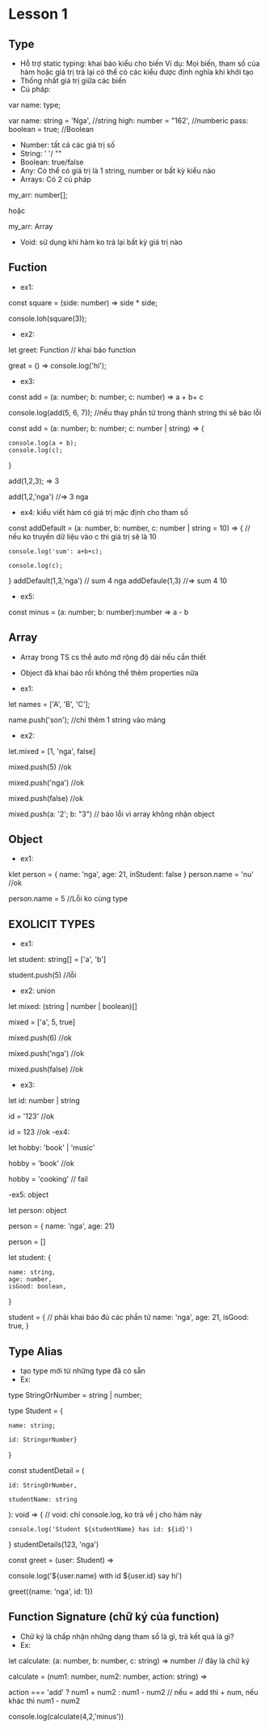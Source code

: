 # Lesson 1
## Type
- Hỗ trợ static typing: khai báo kiểu cho biến
Ví dụ: Mọi biến, tham số của hàm hoặc giá trị trả lại có thể có các kiểu được định nghĩa khi khởi tạo
- Thống nhất giá trị giữa các biến
- Cú pháp:

var name: type; 

var name: string = 'Nga', //string
    high: number = "162', //numberic
    pass: boolean = true; //Boolean

- Number: tất cả các giá trị số
- String: ' '/ ""
- Boolean: true/false
- Any: Có thể có giá trị là 1 string, number or bất kỳ kiểu nào
- Arrays: Có 2 cú pháp

my_arr: number[];

hoặc

my_arr: Array<number>

- Void: sử dụng khi hàm ko trả lại bất kỳ giá trị nào
## Fuction
- ex1: 

const square = (side: number) => side * side;

console.loh(square(3));

- ex2: 

let greet: Function // khai báo function

great = () => console.log('hi');

- ex3: 

const add = (a: number; b: number; c: number) => a + b+ c

console.log(add(5, 6, 7)); //nếu thay phần tử trong thành string thì sẽ báo lỗi

const add = (a: number; b: number; c: number | string) => {

    console.log(a + b);
    console.log(c);
}

add(1,2,3); => 3

add(1,2,'nga') //=> 3   nga

- ex4: kiểu viết hàm có giá trị mặc định cho tham số

const addDefault = (a: number, b: number, c: number | string = 10) => {  // nếu ko truyền dữ liệu vào c thì giá trị sẽ là 10 

    console.log('sum': a+b+c);

    console.log(c);
}
addDefault(1,3,'nga') // sum 4   nga
addDefaule(1,3) //=> sum 4   10

- ex5: 

const minus = (a: number; b: number):number => a - b

## Array
- Array trong TS cs thể auto mở rộng độ dài nếu cần thiết
- Object đã khai báo rồi không thể thêm properties nữa 

- ex1: 

let names = ['A', 'B', 'C'];

 name.push('son'); //chỉ thêm 1 string vào mảng 
 - ex2: 

 let.mixed = [1, 'nga', false]

 mixed.push(5) //ok

 mixed.push('nga') //ok

 mixed.push(false) //ok

 mixed.push(a: '2'; b: "3") // báo lỗi vì array không nhận object 
## Object
- ex1: 

klet person = {
    name: 'nga',
    age: 21,
    inStudent: false
}
person.name = 'nu' //ok

person.name = 5 //Lỗi ko cùng type

## EXOLICIT TYPES
- ex1:

let student: string[] = ['a', 'b']


student.push(5) //lỗi

- ex2: union

let mixed: (string | number | boolean)[]

mixed = ['a', 5, true]

mixed.push(6) //ok

mixed.push('nga') //ok

mixed.push(false) //ok

- ex3: 

let id: number | string

id = '123' //ok

id = 123 //ok
 -ex4: 

 let hobby: 'book' | 'music'

 hobby = 'book' //ok
 
 hobby = 'cooking' // fail

 -ex5: object

 let person: object

 person = { name: 'nga', age: 21}

 person = []

 let student: {
    
    name: string,
    age: number,
    isGood: boolean,
 }

 student = { // phải khai báo đủ các phần tử
    name: 'nga',
    age: 21,
    isGood: true,
 }
## Type Alias
- tạo type mới từ những type đã có sẵn 
- Ex: 

type StringOrNumber = string | number;

type Student = {

    name: string; 

    id: StringorNumber}
}

const studentDetail = (

    id: StringOrNumber,

    studentName: string
): void => { // void: chỉ console.log, ko trả về j cho hàm này 

    console.log('Student ${studentName} has id: ${id}')

}
studentDetails(123, 'nga') 

const greet = (user: Student) => 

console.log('${user.name} with id ${user.id} say hi')

greet({name: 'nga', id: 1})
## Function Signature (chữ ký của function)
- Chữ ký là chấp nhận những dạng tham số là gì, trả kết quả là gì? 
- Ex:

let calculate: (a: number, b: number, c: string) => number // đây là chữ ký

calculate = (num1: number, num2: number, action: string) => 

action === 'add' ? num1 + num2 : num1 - num2 // nếu = add thì + num, nếu khác thì num1 - num2

console.log(calculate(4,2,'minus'))